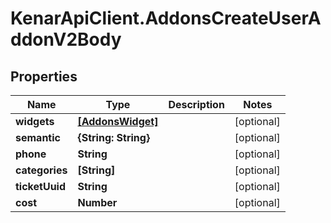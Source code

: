 # KenarApiClient.AddonsCreateUserAddonV2Body

## Properties

Name | Type | Description | Notes
------------ | ------------- | ------------- | -------------
**widgets** | [**[AddonsWidget]**](AddonsWidget.md) |  | [optional] 
**semantic** | **{String: String}** |  | [optional] 
**phone** | **String** |  | [optional] 
**categories** | **[String]** |  | [optional] 
**ticketUuid** | **String** |  | [optional] 
**cost** | **Number** |  | [optional] 



